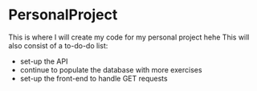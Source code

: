 # PersonalProject
This is where I will create my code for my personal project hehe
This will also consist of a to-do-do list:
- set-up the API
- continue to populate the database with more exercises
- set-up the front-end to handle GET requests
